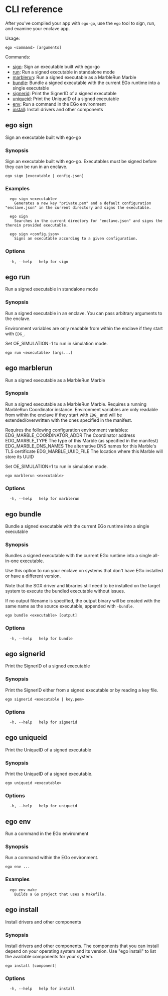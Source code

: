 # CLI reference

After you've compiled your app with `ego-go`, use the `ego` tool to sign, run, and examine your enclave app.

Usage:

```
ego <command> [arguments]
```

<!-- The following is generated by ego/cmd/clidocgen. Don't edit manually. -->

Commands:

* [sign](#ego-sign): Sign an executable built with ego-go
* [run](#ego-run): Run a signed executable in standalone mode
* [marblerun](#ego-marblerun): Run a signed executable as a MarbleRun Marble
* [bundle](#ego-bundle): Bundle a signed executable with the current EGo runtime into a single executable
* [signerid](#ego-signerid): Print the SignerID of a signed executable
* [uniqueid](#ego-uniqueid): Print the UniqueID of a signed executable
* [env](#ego-env): Run a command in the EGo environment
* [install](#ego-install): Install drivers and other components

## ego sign

Sign an executable built with ego-go

### Synopsis

Sign an executable built with ego-go. Executables must be signed before they can be run in an enclave.

```
ego sign [executable | config.json]
```

### Examples

```
  ego sign <executable>
    Generates a new key "private.pem" and a default configuration "enclave.json" in the current directory and signs the executable.

  ego sign
    Searches in the current directory for "enclave.json" and signs the therein provided executable.

  ego sign <config.json>
    Signs an executable according to a given configuration.
```

### Options

```
  -h, --help   help for sign
```

## ego run

Run a signed executable in standalone mode

### Synopsis

Run a signed executable in an enclave. You can pass arbitrary arguments to the enclave.

Environment variables are only readable from within the enclave if they start with `EDG_`.

Set OE_SIMULATION=1 to run in simulation mode.

```
ego run <executable> [args...]
```

## ego marblerun

Run a signed executable as a MarbleRun Marble

### Synopsis

Run a signed executable as a MarbleRun Marble.
Requires a running MarbleRun Coordinator instance.
Environment variables are only readable from within the enclave if they start with `EDG_` and
will be extended/overwritten with the ones specified in the manifest.

Requires the following configuration environment variables:
  EDG_MARBLE_COORDINATOR_ADDR   The Coordinator address
  EDG_MARBLE_TYPE               The type of this Marble (as specified in the manifest)
  EDG_MARBLE_DNS_NAMES          The alternative DNS names for this Marble's TLS certificate
  EDG_MARBLE_UUID_FILE          The location where this Marble will store its UUID

Set OE_SIMULATION=1 to run in simulation mode.

```
ego marblerun <executable>
```

### Options

```
  -h, --help   help for marblerun
```

## ego bundle

Bundle a signed executable with the current EGo runtime into a single executable

### Synopsis

Bundles a signed executable with the current EGo runtime into a single all-in-one executable.

Use this option to run your enclave on systems that don't have EGo installed or have a different version.

Note that the SGX driver and libraries still need to be installed on the target system to execute the bundled executable without issues.

If no output filename is specified, the output binary will be created with the same name as the source executable, appended with `-bundle`.

```
ego bundle <executable> [output]
```

### Options

```
  -h, --help   help for bundle
```

## ego signerid

Print the SignerID of a signed executable

### Synopsis

Print the SignerID either from a signed executable or by reading a key file.

```
ego signerid <executable | key.pem>
```

### Options

```
  -h, --help   help for signerid
```

## ego uniqueid

Print the UniqueID of a signed executable

### Synopsis

Print the UniqueID of a signed executable.

```
ego uniqueid <executable>
```

### Options

```
  -h, --help   help for uniqueid
```

## ego env

Run a command in the EGo environment

### Synopsis

Run a command within the EGo environment.

```
ego env ...
```

### Examples

```
  ego env make
    Builds a Go project that uses a Makefile.
```

## ego install

Install drivers and other components

### Synopsis

Install drivers and other components. The components that you can install depend on your operating system and its version.
Use "ego install" to list the available components for your system.

```
ego install [component]
```

### Options

```
  -h, --help   help for install
```
